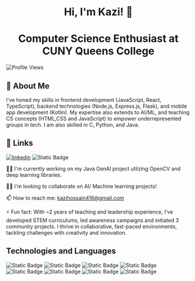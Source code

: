 <h1 align="center">
Hi, I'm Kazi! 👋
</h1>
<h1 align="center">
Computer Science Enthusiast at CUNY Queens College
</h1>

![Profile Views](https://komarev.com/ghpvc/?username=kazih436&color=blueviolet)


## 🚀 About Me
I’ve honed my skills in frontend development (JavaScript, React, TypeScript), backend technologies (Node.js, Express.js, Flask), and mobile app development (Kotlin). My expertise also extends to AI/ML, and teaching CS concepts (HTML,CSS and JavaScript) to empower underrepresented groups in tech. I am also skilled in C, Python, and Java.


## 🔗 Links
[![linkedin](https://img.shields.io/badge/linkedin-0A66C2?style=for-the-badge&logo=linkedin&logoColor=white)](https://www.linkedin.com/in/kazi19/)
![Static Badge](https://img.shields.io/badge/gmail-%23EA4335?style=for-the-badge&logo=gmail&logoColor=white&logoSize=auto)


👩‍💻 I'm currently working on my Java GenAI project utlizing OpenCV and deep learning libraries. 

👯‍♀️ I'm looking to collaborate on AI/ Machine learning projects!

📫 How to reach me: kazihossain416@gmail.com

⚡️ Fun fact: With ~2 years of teaching and leadership experience, I’ve developed STEM curriculums, led awareness campaigns and initiated 3 community projects. I thrive in collaborative, fast-paced environments, tackling challenges with creativity and innovation. 


## Technologies and Languages 
![Static Badge](https://img.shields.io/badge/React-61DAFB?style=for-the-badge&logo=react&logoSize=auto&labelColor=black)
![Static Badge](https://img.shields.io/badge/node.js-%235FA04E?style=for-the-badge&logo=node.js&logoSize=auto&labelColor=black)
![Static Badge](https://img.shields.io/badge/C%2B%2B-%2300599C?style=for-the-badge&logo=cplusplus&logoSize=auto&labelColor=black)
![Static Badge](https://img.shields.io/badge/javascript-%23F7DF1E?style=for-the-badge&logo=javascript&logoSize=auto&labelColor=black)
![Static Badge](https://img.shields.io/badge/kotlin-%237F52FF?style=for-the-badge&logo=kotlin&logoSize=auto&labelColor=black)
![Static Badge](https://img.shields.io/badge/css-%23663399?style=for-the-badge&logo=css&logoSize=auto&labelColor=black)
![Static Badge](https://img.shields.io/badge/git-%23F05032?style=for-the-badge&logo=git&logoSize=auto&labelColor=black)
![Static Badge](https://img.shields.io/badge/python-%233776AB?style=for-the-badge&logo=python&logoSize=auto&labelColor=black)






